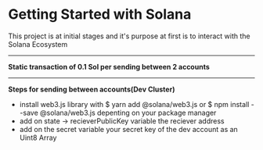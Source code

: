 # Getting Started with Solana

This project is at initial stages and it's purpose at first is to interact with the Solana Ecosystem
___
**Static transaction of 0.1 Sol per sending between 2 accounts**
___
**Steps for sending between accounts(Dev Cluster)**
* install web3.js library with $ yarn add @solana/web3.js or $ npm install --save @solana/web3.js depenting on your package manager
* add on state -> recieverPublicKey variable the reciever address
* add on the secret variable your secret key of the dev account as an Uint8 Array